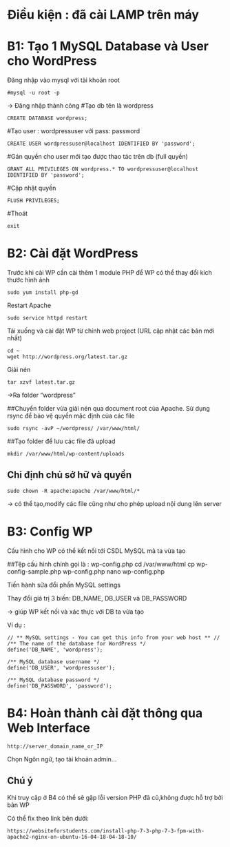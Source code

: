 # Điều kiện : đã cài LAMP trên máy

# B1: Tạo 1 MySQL Database và User cho WordPress

Đăng nhập vào mysql với tài khoản root

    #mysql -u root -p

-> Đăng nhập thành công
#Tạo db tên là wordpress

    CREATE DATABASE wordpress;

#Tạo user : wordpressuser với pass: password

    CREATE USER wordpressuser@localhost IDENTIFIED BY 'password';

#Gán quyền cho user mới tạo được thao tác trên db (full quyền)

    GRANT ALL PRIVILEGES ON wordpress.* TO wordpressuser@localhost IDENTIFIED BY 'password';

#Cập nhật quyền

    FLUSH PRIVILEGES;

#Thoát

    exit

# B2: Cài đặt WordPress
Trước khi cài WP cần cài thêm 1 module PHP để WP có thể thay đổi kích thước hình ảnh

    sudo yum install php-gd

Restart Apache

    sudo service httpd restart

Tải xuống và cài đặt WP từ chính web project (URL cập nhật các bản mới nhất)

    cd ~
    wget http://wordpress.org/latest.tar.gz

Giải nén

    tar xzvf latest.tar.gz

->Ra folder “wordpress”

##Chuyển folder vừa giải nén qua document root của Apache. Sử dụng rsync để bảo vệ quyền mặc định của các file

    sudo rsync -avP ~/wordpress/ /var/www/html/


##Tạo folder để lưu các file đã upload

    mkdir /var/www/html/wp-content/uploads

## Chỉ định chủ sở hữ và quyền

    sudo chown -R apache:apache /var/www/html/*
-> có thể tạo,modify các file cũng như cho phép upload nội dung lên server

# B3: Config WP
Cấu hình cho WP có thể kết nối tới CSDL MySQL mà ta vừa tạo


##Tệp cấu hình chính gọi là : wp-config.php
    cd /var/www/html
    cp wp-config-sample.php wp-config.php
    nano wp-config.php

Tiến hành sửa đổi phần  MySQL settings 

Thay đổi giá trị 3 biến:  DB_NAME, DB_USER và DB_PASSWORD

-> giúp WP kết nối và xác thực với DB ta vừa tạo

Ví dụ :

    // ** MySQL settings - You can get this info from your web host ** //
    /** The name of the database for WordPress */
    define('DB_NAME', 'wordpress');

    /** MySQL database username */
    define('DB_USER', 'wordpressuser');

    /** MySQL database password */
    define('DB_PASSWORD', 'password');


# B4: Hoàn thành cài đặt thông qua Web Interface

    http://server_domain_name_or_IP

Chọn Ngôn ngữ, tạo tài khoản admin…


## Chú ý

Khi truy cập ở B4 có thể sẽ gặp lỗi version PHP đã cũ,không được hỗ trợ bởi bản WP

Có thể fix theo link bên dưới: 

    https://websiteforstudents.com/install-php-7-3-php-7-3-fpm-with-apache2-nginx-on-ubuntu-16-04-18-04-18-10/
